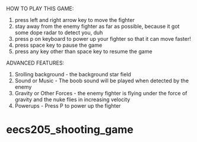 HOW TO PLAY THIS GAME:
1. press left and right arrow key to move the fighter
2. stay away from the enemy fighter as far as possible, because it got some dope radar to detect you, duh
3. press p on keyboard to power up your fighter so that it can move faster!
4. press space key to pause the game
5. press any key other than space key to resume the game

ADVANCED FEATURES:
1. Srolling background - the background star field
2. Sound or Music - The boob sound will be played when detected by the enemy
3. Gravity or Other Forces - the enemy fighter is flying under the force of gravity and the nuke flies in increasing velocity
4. Powerups - Press P to power up the fighter
# eecs205_shooting_game
